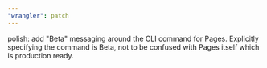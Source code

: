 ```yaml
---
"wrangler": patch
---
```


polish: add "Beta" messaging around the CLI command for Pages. Explicitly specifying the command is Beta, not to be confused with Pages itself which is production ready.
